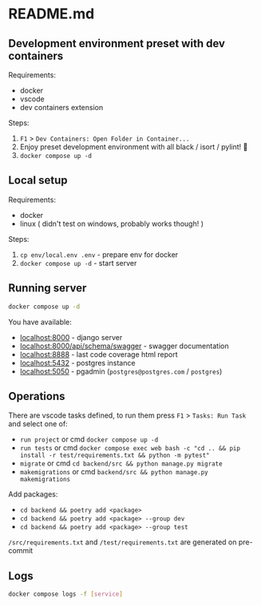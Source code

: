 # README.md

## Development environment preset with dev containers

Requirements:

- docker
- vscode
- dev containers extension

Steps:

1. `F1` > `Dev Containers: Open Folder in Container...`
2. Enjoy preset development environment with all black / isort / pylint! 🎉
3. `docker compose up -d`

## Local setup

Requirements:

- docker
- linux ( didn't test on windows, probably works though! )

Steps:

1. `cp env/local.env .env` - prepare env for docker
2. `docker compose up -d` - start server

## Running server

```sh
docker compose up -d
```

You have available:

- <localhost:8000> - django server
- <localhost:8000/api/schema/swagger> - swagger documentation
- <localhost:8888> - last code coverage html report
- <localhost:5432> - postgres instance
- <localhost:5050> - pgadmin (`postgres@postgres.com` / `postgres`)

## Operations

There are vscode tasks defined, to run them press `F1` > `Tasks: Run Task` and select one of:

- `run project` or cmd `docker compose up -d`
- `run tests` or cmd `docker compose exec web bash -c "cd .. && pip install -r test/requirements.txt && python -m pytest"`
- `migrate` or cmd `cd backend/src && python manage.py migrate`
- `makemigrations` or cmd `backend/src && python manage.py makemigrations`

Add packages:

- `cd backend && poetry add <package>`
- `cd backend && poetry add <package> --group dev`
- `cd backend && poetry add <package> --group test`

`/src/requirements.txt` and `/test/requirements.txt` are generated on pre-commit

## Logs

```sh
docker compose logs -f [service]
```
